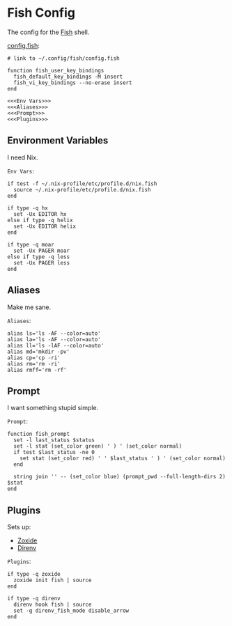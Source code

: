# Fish Config

The config for the [Fish](https://fishshell.com/) shell.

[config.fish](config.fish):
```fish
# link to ~/.config/fish/config.fish

function fish_user_key_bindings
  fish_default_key_bindings -M insert
  fish_vi_key_bindings --no-erase insert
end

<<<Env Vars>>>
<<<Aliases>>>
<<<Prompt>>>
<<<Plugins>>>
```

## Environment Variables

I need Nix.

`Env Vars`:
```fish
if test -f ~/.nix-profile/etc/profile.d/nix.fish
  source ~/.nix-profile/etc/profile.d/nix.fish
end

if type -q hx
  set -Ux EDITOR hx
else if type -q helix
  set -Ux EDITOR helix
end

if type -q moar
  set -Ux PAGER moar
else if type -q less
  set -Ux PAGER less
end
```

## Aliases

Make me sane.

`Aliases`:
```fish
alias ls='ls -AF --color=auto'
alias la='ls -AF --color=auto'
alias ll='ls -lAF --color=auto'
alias md='mkdir -pv'
alias cp='cp -ri'
alias rm='rm -ri'
alias rmff='rm -rf'
```

## Prompt

I want something stupid simple.

`Prompt`:
```fish
function fish_prompt
  set -l last_status $status
  set -l stat (set_color green) ' ) ' (set_color normal)
  if test $last_status -ne 0  
    set stat (set_color red) ' ' $last_status ' ) ' (set_color normal)
  end

  string join '' -- (set_color blue) (prompt_pwd --full-length-dirs 2) $stat
end
```

## Plugins

Sets up:
- [Zoxide](https://github.com/ajeetdsouza/zoxide)
- [Direnv](https://direnv.net/)

`Plugins`:
```fish
if type -q zoxide
  zoxide init fish | source
end

if type -q direnv
  direnv hook fish | source
  set -g direnv_fish_mode disable_arrow
end
```
